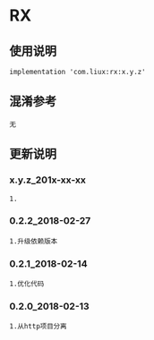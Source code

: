 ﻿RX
===

使用说明
---
```
implementation 'com.liux:rx:x.y.z'
```

混淆参考
---
```
无
```

更新说明
---
### x.y.z_201x-xx-xx
    1.

### 0.2.2_2018-02-27
    1.升级依赖版本

### 0.2.1_2018-02-14
    1.优化代码

### 0.2.0_2018-02-13
    1.从http项目分离